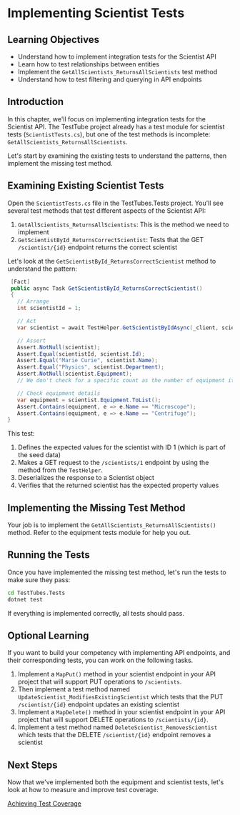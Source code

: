 # Implementing Scientist Tests

## Learning Objectives
- Understand how to implement integration tests for the Scientist API
- Learn how to test relationships between entities
- Implement the `GetAllScientists_ReturnsAllScientists` test method
- Understand how to test filtering and querying in API endpoints

## Introduction

In this chapter, we'll focus on implementing integration tests for the Scientist API. The TestTube project already has a test module for scientist tests (`ScientistTests.cs`), but one of the test methods is incomplete: `GetAllScientists_ReturnsAllScientists`.

Let's start by examining the existing tests to understand the patterns, then implement the missing test method.

## Examining Existing Scientist Tests

Open the `ScientistTests.cs` file in the TestTubes.Tests project. You'll see several test methods that test different aspects of the Scientist API:

1. `GetAllScientists_ReturnsAllScientists`: This is the method we need to implement
2. `GetScientistById_ReturnsCorrectScientist`: Tests that the GET `/scientist/{id}` endpoint returns the correct scientist

Let's look at the `GetScientistById_ReturnsCorrectScientist` method to understand the pattern:

```csharp
 [Fact]
 public async Task GetScientistById_ReturnsCorrectScientist()
 {
   // Arrange
   int scientistId = 1;

   // Act
   var scientist = await TestHelper.GetScientistByIdAsync(_client, scientistId);

   // Assert
   Assert.NotNull(scientist);
   Assert.Equal(scientistId, scientist.Id);
   Assert.Equal("Marie Curie", scientist.Name);
   Assert.Equal("Physics", scientist.Department);
   Assert.NotNull(scientist.Equipment);
   // We don't check for a specific count as the number of equipment items can vary

   // Check equipment details
   var equipment = scientist.Equipment.ToList();
   Assert.Contains(equipment, e => e.Name == "Microscope");
   Assert.Contains(equipment, e => e.Name == "Centrifuge");
}

```

This test:

1. Defines the expected values for the scientist with ID 1 (which is part of the seed data)
2. Makes a GET request to the `/scientists/1` endpoint by using the method from the `TestHelper`.
3. Deserializes the response to a Scientist object
5. Verifies that the returned scientist has the expected property values

## Implementing the Missing Test Method

Your job is to implement the `GetAllScientists_ReturnsAllScientists()` method. Refer to the equipment tests module for help you out.

## Running the Tests

Once you have implemented the missing test method, let's run the tests to make sure they pass:

```bash
cd TestTubes.Tests
dotnet test
```

If everything is implemented correctly, all tests should pass.

## Optional Learning

If you want to build your competency with implementing API endpoints, and their corresponding tests, you can work on the following tasks.

1. Implement a `MapPut()` method in your scientist endpoint in your API project that will support PUT operations to `/scientists`.
2. Then implement a test method named `UpdateScientist_ModifiesExistingScientist` which tests that the PUT `/scientist/{id}` endpoint updates an existing scientist
3. Implement a `MapDelete()` method in your scientist endpoint in your API project that will support DELETE operations to `/scientists/{id}`.
4. Implement a test method named `DeleteScientist_RemovesScientist` which tests that the DELETE `/scientist/{id}` endpoint removes a scientist


## Next Steps

Now that we've implemented both the equipment and scientist tests, let's look at how to measure and improve test coverage.

[Achieving Test Coverage](./testtube-test-coverage.md)